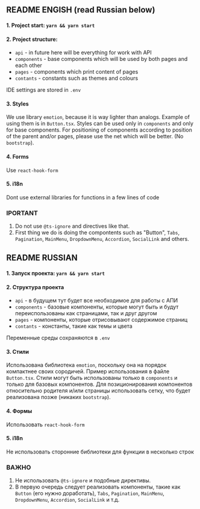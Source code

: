 ## README ENGISH  (read Russian below)
#### 1. Project start: `yarn && yarn start`
#### 2. Project structure:
- `api` - in future here will be everything for work with API
- `components` - base components which will be used by both pages and each other
- `pages` - components which print content of pages
- `contants` - constants such as themes and colours

IDE settings are stored in `.env`

#### 3. Styles
We use library `emotion`, because it is way lighter than analogs.
Example of using them is in `Button.tsx`. Styles can be used only in `components` and only for base components.
For positioning of components according to position of the parent and/or pages, please use the net which will be better. (No `bootstrap`).

#### 4. Forms
Use `react-hook-form`

#### 5. i18n
Dont use external libraries for functions in a few lines of code


### IPORTANT
1. Do not use `@ts-ignore` and directives like that.
2. First thing we do is doing the compontents such as "Button", `Tabs`, `Pagination`, `MainMenu`, `DropdownMenu`, `Accordion`, `SocialLink` and others.

## README RUSSIAN
#### 1. Запуск проекта: `yarn && yarn start`
#### 2. Структура проекта
- `api` - в будущем тут будет все необходимое для работы с АПИ
- `components` - базовые компоненты, которые могут быть и будут переиспользованы как страницами, так и  друг другом
- `pages` - компоненты, которые отрисовывают содержимое страниц
- `contants` - константы, такие как темы и цвета

Переменные среды сохраняются в `.env`

#### 3. Стили
Использована библиотека `emotion`, поскольку она на порядок компактнее своих сородичей. Пример использования в файле `Button.tsx`. Стили могут быть использованы только в `components` и только для базовых компонентов. Для позиционирования компонентов относительно родителя и/или страницы использовать сетку, что будет реализована позже (никаких `bootstrap`).

#### 4. Формы
Использовать `react-hook-form`

#### 5. i18n
Не использовать сторонние библиотеки для функции в несколько строк

### ВАЖНО
1. Не использовать `@ts-ignore` и подобные директивы.
2. В первую очередь следует реализовать компоненты, такие как `Button` (его нужно доработать), `Tabs`, `Pagination`, `MainMenu`, `DropdownMenu`, `Accordion`, `SocialLink` и т.д.
